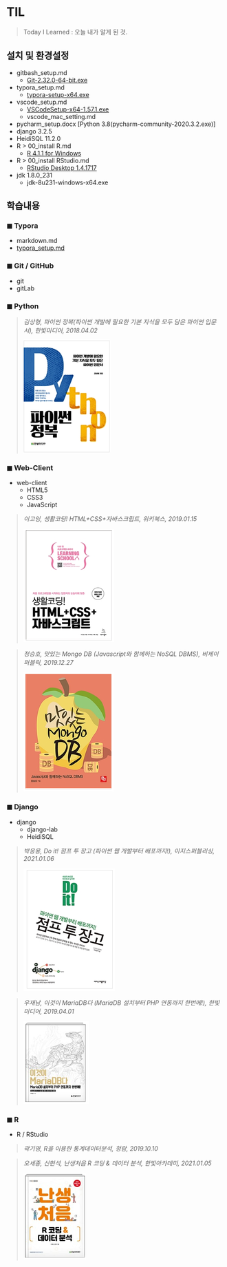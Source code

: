 # TIL
> Today I Learned
> : 오늘 내가 알게 된 것.



## 설치 및 환경설정

* gitbash_setup.md
  *  [Git-2.32.0-64-bit.exe](https://git-scm.com/downloads)
* typora_setup.md
  *  [typora-setup-x64.exe](https://typora.io/#windows)
* vscode_setup.md
  *  [VSCodeSetup-x64-1.57.1.exe](https://code.visualstudio.com/docs/?dv=win)
  * vscode_mac_setting.md
* pycharm_setup.docx [Python 3.8(pycharm-community-2020.3.2.exe)]
* django 3.2.5
* HeidiSQL 11.2.0
* R > 00_install R.md
  * [R 4.1.1 for Windows](https://cran.seoul.go.kr/)
* R > 00_install RStudio.md
  *  [RStudio Desktop 1.4.1717](https://www.rstudio.com/products/rstudio/download/#download)
* jdk 1.8.0_231
  * jdk-8u231-windows-x64.exe




## 학습내용

###  ◼ Typora
  * markdown.md
  * [typora_setup.md](https://github.com/yeonjooyou/TIL/blob/master/git/typora_setup.md)



### ◼ Git / GitHub 
  * git
  * gitLab



### ◼ Python

> *김상형, 파이썬 정복(파이썬 개발에 필요한 기본 지식을 모두 담은 파이썬 입문서), 한빛미디어, 2018.04.02*
>
> ![image-20210715133216532](md-images/image-20210715133216532.png)



### ◼ Web-Client

* web-client
  * HTML5
  * CSS3
  * JavaScript

> *이고잉, 생활코딩! HTML+CSS+자바스크립트, 위키북스, 2019.01.15*
>
> ![image-20210818175657668](md-images/image-20210818175657668.png)

> *정승호, 맛있는 Mongo DB (Javascript와 함께하는 NoSQL DBMS), 비제이퍼블릭, 2019.12.27*
>
> ![image-20210818175947847](md-images/image-20210818175947847.png)



### ◼ Django

* django
  * django-lab
  * HeidiSQL

> *박응용, Do it! 점프 투 장고 (파이썬 웹 개발부터 배포까지!), 이지스퍼블리싱, 2021.01.06*
>
> ![image-20210818180521941](md-images/image-20210818180521941.png)

> *우재남, 이것이 MariaDB다 (MariaDB 설치부터 PHP 연동까지 한번에!), 한빛미디어, 2019.04.01*
>
> ![image-20210818181258467](md-images/image-20210818181258467.png)



### ◼ R

* R / RStudio

> *곽기영, R을 이용한 통계데이터분석, 청람, 2019.10.10*

> *오세종, 신현석, 난생처음 R 코딩 & 데이터 분석, 한빛아카데미, 2021.01.05*
>
> ![image-20210818181237633](md-images/image-20210818181237633.png)

